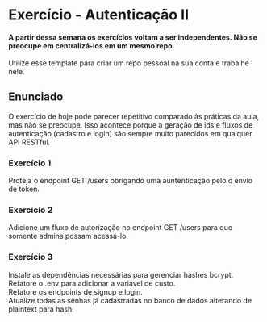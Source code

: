 # Exercício - Autenticação II

<strong>A partir dessa semana os exercícios voltam a ser independentes. Não se preocupe em centralizá-los em um mesmo repo.</strong>
<br><br>
Utilize esse template para criar um repo pessoal na sua conta e trabalhe nele.

## Enunciado

O exercício de hoje pode parecer repetitivo comparado às práticas da aula, mas não se preocupe. Isso acontece porque a geração de ids e fluxos de autenticação (cadastro e login) são sempre muito parecidos em qualquer API RESTful.

### Exercício 1

Proteja o endpoint GET /users obrigando uma auntenticação pelo o envio de token.

### Exercício 2

Adicione um fluxo de autorização no endpoint GET /users para que somente admins possam acessá-lo.

### Exercício 3

Instale as dependências necessárias para gerenciar hashes bcrypt.<br>
Refatore o .env para adicionar a variável de custo.<br>
Refatore os endpoints de signup e login.<br>
Atualize todas as senhas já cadastradas no banco de dados alterando de plaintext para hash.
